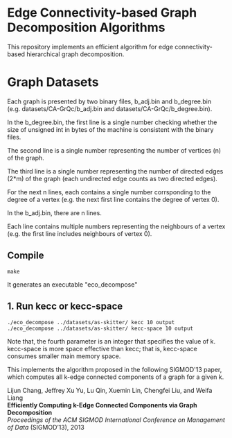 # Edge Connectivity-based Graph Decomposition Algorithms
This repository implements an efficient algorithm for edge connectivity-based hierarchical graph decomposition.

# Graph Datasets
Each graph is presented by two binary files, b_adj.bin and b_degree.bin (e.g. datasets/CA-GrQc/b_adj.bin and datasets/CA-GrQc/b_degree.bin).

In the b_degree.bin, the first line is a single number checking whether the size of unsigned int in bytes of the machine is consistent with the binary files.

The second line is a single number representing the number of vertices (n) of the graph.

The third line is a single number representing the number of directed edges (2*m) of the graph (each undirected edge counts as two directed edges).

For the next n lines, each contains a single number corrsponding to the degree of a vertex (e.g. the next first line contains the degree of vertex 0).

In the b_adj.bin, there are n lines.

Each line contains multiple numbers representing the neighbours of a vertex (e.g. the first line includes neighbours of vertex 0). 

## Compile

```
make
```
It generates an executable "eco_decompose"

## 1. Run kecc or kecc-space

```
./eco_decompose ../datasets/as-skitter/ kecc 10 output
./eco_decompose ../datasets/as-skitter/ kecc-space 10 output
```
Note that, the fourth parameter is an integer that specifies the value of k. kecc-space is more space effective than kecc; that is, kecc-space consumes smaller main memory space.

This implements the algorithm proposed in the following SIGMOD'13 paper, which computes all k-edge connected components of a graph for a given k.

Lijun Chang, Jeffrey Xu Yu, Lu Qin, Xuemin Lin, Chengfei Liu, and Weifa Liang <br/>
**Efficiently Computing k-Edge Connected Components via Graph Decomposition** <br/>
*Proceedings of the ACM SIGMOD International Conference on Management of Data* (SIGMOD’13), 2013

